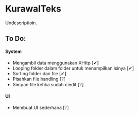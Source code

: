 # KurawalTeks
Undescriptioin.

## To Do:

#### System
- Mengambil data menggunakan XHttp [✔]
- Looping folder dalam folder untuk menampilkan isinya [✔]
- Sorting folder dan file [✔]
- Pisahkan file handling [❔]
- Simpan file ketika sudah diedit [❔]

#### UI
- Membuat UI sederhana [❔]